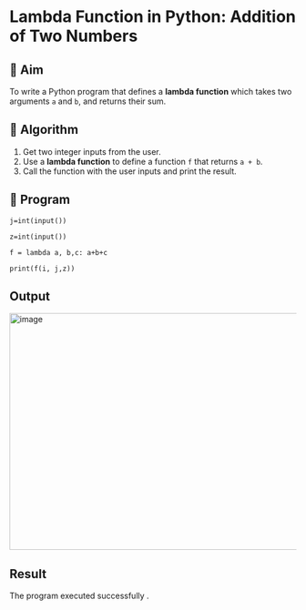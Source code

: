 # Lambda Function in Python: Addition of Two Numbers

## 🎯 Aim
To write a Python program that defines a **lambda function** which takes two arguments `a` and `b`, and returns their sum.

## 🧠 Algorithm
1. Get two integer inputs from the user.
2. Use a **lambda function** to define a function `f` that returns `a + b`.
3. Call the function with the user inputs and print the result.

## 🧾 Program

    j=int(input())
    
    z=int(input())

    f = lambda a, b,c: a+b+c

    print(f(i, j,z))

## Output

<img width="535" height="416" alt="image" src="https://github.com/user-attachments/assets/53d33270-2e07-40cf-b752-786aab5863c2" />


## Result

The program executed successfully .
